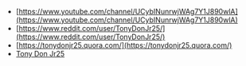 - [https://www.youtube.com/channel/UCybINunrwjWAg7Y1J890wlA](https://www.youtube.com/channel/UCybINunrwjWAg7Y1J890wlA)
- [https://www.reddit.com/user/TonyDonJr25/](https://www.reddit.com/user/TonyDonJr25/)
- [https://tonydonjr25.quora.com/](https://tonydonjr25.quora.com/)
- [Tony Don Jr25](https://medium.com/@TonyDonJr25)
